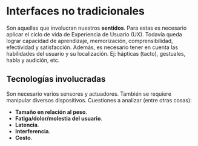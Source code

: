 # Interfaces no tradicionales

Son aquellas que involucran nuestros **sentidos**. Para estas es necesario aplicar el ciclo de vida de Experiencia de Usuario (UX). Todavía queda lograr capacidad de aprendizaje, memorización, comprensibilidad, efectividad y satisfacción. Además, es necesario tener en cuenta las habilidades del usuario y su localización. Ej: hápticas (tacto), gestuales, habla y audición, etc.

## Tecnologías involucradas

Son necesario varios sensores y actuadores. También se requiere manipular diversos dispositivos. Cuestiones a analizar (entre otras cosas):
+ **Tamaño en relación al peso**.
+ **Fatiga/dolor/molestia del usuario**.
+ **Latencia**.
+ **Interferencia**.
+ **Costo**.
